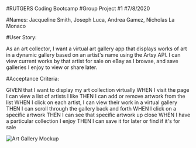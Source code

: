 #RUTGERS Coding Bootcamp
#Group Project #1
#7/8/2020

#Names: Jacqueline Smith, Joseph Luca, Andrea Gamez, Nicholas La Monaco

#User Story:

As an art collector, I want a virtual art gallery app that displays works of art in a dynamic gallery 
based on an artist's name using the Artsy API. I can view current works by that artist for sale on eBay 
as I browse, and save galleries I enjoy to view or share later.  


#Acceptance Criteria:

GIVEN that I want to display my art collection virtually
WHEN I visit the page I can view a list of artists I like
THEN I can add or remove artwork from the list
WHEN I click on each artist, I can view their work in a virtual gallery
THEN I can scroll through the gallery back and forth
WHEN I click on a specific artwork
THEN I can see that specific artwork up close
WHEN I have a particular collection I enjoy
THEN I can save it for later or find if it's for sale

![Art Gallery Mockup](/proposal.png)
